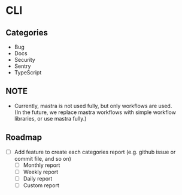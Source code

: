 # CLI

## Categories

- Bug
- Docs
- Security
- Sentry
- TypeScript


## NOTE

- Currently, mastra is not used fully, but only workflows are used.  
  (In the future, we replace mastra workflows with simple workflow libraries, or use mastra fully.)

## Roadmap

- [ ] Add feature to create each categories report (e.g. github issue or commit file, and so on)
  - [ ] Monthly report
  - [ ] Weekly report
  - [ ] Daily report
  - [ ] Custom report
